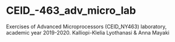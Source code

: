 # CEID_-463_adv_micro_lab
Exercises of Advanced Microprocessors (CEID_ΝΥ463) laboratory, academic year 2019-2020.
Kalliopi-Klelia Lyothanasi & Anna Mayaki
